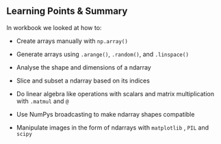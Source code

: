 ## Learning Points & Summary
In workbook we looked at how to:

* Create arrays manually with `np.array()`

* Generate arrays using  `.arange()`, `.random()`, and `.linspace()`

* Analyse the shape and dimensions of a ndarray

* Slice and subset a ndarray based on its indices

* Do linear algebra like operations with scalars and matrix multiplication with `.matmul` and `@`

* Use NumPys broadcasting to make ndarray shapes compatible

* Manipulate images in the form of ndarrays with `matplotlib` , `PIL` and `scipy`



